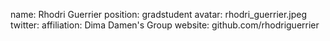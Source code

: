 name: Rhodri Guerrier
position: gradstudent
avatar: rhodri_guerrier.jpeg
twitter:
affiliation: Dima Damen's Group
website: github.com/rhodriguerrier
